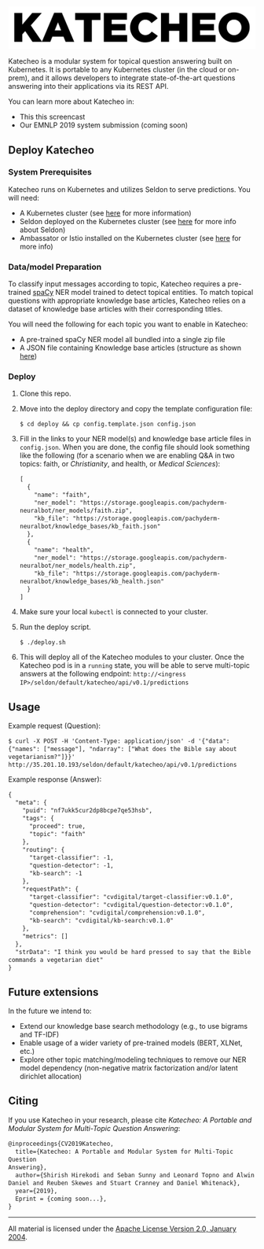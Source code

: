 ![alt text](Katecho_logo.png)

Katecheo is a modular system for topical question answering built on Kubernetes. It is portable to any Kubernetes cluster (in the cloud or on-prem), and it allows developers to integrate state-of-the-art questions answering into their applications via its REST API.  

You can learn more about Katecheo in:

- This this screencast
- Our EMNLP 2019 system submission (coming soon)

## Deploy Katecheo

### System Prerequisites

Katecheo runs on Kubernetes and utilizes Seldon to serve predictions. You will need:

- A Kubernetes cluster (see [here](https://kubernetes.io/docs/home/) for more information)
- Seldon deployed on the Kubernetes cluster (see [here](https://docs.seldon.io/projects/seldon-core/en/latest/workflow/install.html) for more info about Seldon)
- Ambassator or Istio installed on the Kubernetes cluster (see [here](https://docs.seldon.io/projects/seldon-core/en/latest/workflow/install.html#install-an-ingress-gateway) for more info)

### Data/model Preparation

To classify input messages according to topic, Katecheo requires a pre-trained [spaCy](https://spacy.io/usage/models) NER model trained to detect topical entities. To match topical questions with appropriate knowledge base articles, Katecheo relies on a dataset of knowledge base articles with their corresponding titles.

You will need the following for each topic you want to enable in Katecheo:

- A pre-trained spaCy NER model all bundled into a single zip file
- A JSON file containing Knowledge base articles (structure as shown [here](https://storage.googleapis.com/pachyderm-neuralbot/knowledge_bases/kb_health.json))

### Deploy

1. Clone this repo.

2. Move into the deploy directory and copy the template configuration file:

    ```
    $ cd deploy && cp config.template.json config.json
    ```

3. Fill in the links to your NER model(s) and knowledge base article files in `config.json`. When you are done, the config file should look something like the following (for a scenario when we are enabling Q&A in two topics: faith, or _Christianity_, and health, or _Medical Sciences_):

    ```
    [
      {
        "name": "faith",
        "ner_model": "https://storage.googleapis.com/pachyderm-neuralbot/ner_models/faith.zip",
        "kb_file": "https://storage.googleapis.com/pachyderm-neuralbot/knowledge_bases/kb_faith.json"
      },
      {
        "name": "health",
        "ner_model": "https://storage.googleapis.com/pachyderm-neuralbot/ner_models/health.zip",
        "kb_file": "https://storage.googleapis.com/pachyderm-neuralbot/knowledge_bases/kb_health.json"
      }
    ]
    ```

4. Make sure your local `kubectl` is connected to your cluster.

5. Run the deploy script.

    ```
    $ ./deploy.sh
    ```
    
6. This will deploy all of the Katecheo modules to your cluster. Once the Katecheo pod is in a `running` state, you will be able to serve multi-topic answers at the following endpoint: `http://<ingress IP>/seldon/default/katecheo/api/v0.1/predictions`

## Usage

Example request (Question):

```
$ curl -X POST -H 'Content-Type: application/json' -d '{"data": {"names": ["message"], "ndarray": ["What does the Bible say about vegetarianism?"]}}' http://35.201.10.193/seldon/default/katecheo/api/v0.1/predictions
```

Example response (Answer):

```
{
  "meta": {
    "puid": "nf7ukk5cur2dp8bcpe7qe53hsb",
    "tags": {
      "proceed": true,
      "topic": "faith"
    },
    "routing": {
      "target-classifier": -1,
      "question-detector": -1,
      "kb-search": -1
    },
    "requestPath": {
      "target-classifier": "cvdigital/target-classifier:v0.1.0",
      "question-detector": "cvdigital/question-detector:v0.1.0",
      "comprehension": "cvdigital/comprehension:v0.1.0",
      "kb-search": "cvdigital/kb-search:v0.1.0"
    },
    "metrics": []
  },
  "strData": "I think you would be hard pressed to say that the Bible commands a vegetarian diet"
}
```

## Future extensions

In the future we intend to:

- Extend our knowledge base search methodology (e.g., to use bigrams and TF-IDF)
- Enable usage of a wider variety of pre-trained models (BERT, XLNet, etc.)
- Explore other topic matching/modeling techniques to remove our NER model dependency (non-negative matrix factorization and/or latent dirichlet allocation)

## Citing

If you use Katecheo in your research, please cite _Katecheo: A Portable and Modular System for Multi-Topic Question
Answering_:

```
@inproceedings{CV2019Katecheo,
  title={Katecheo: A Portable and Modular System for Multi-Topic Question
Answering},
  author={Shirish Hirekodi and Seban Sunny and Leonard Topno and Alwin Daniel and Reuben Skewes and Stuart Cranney and Daniel Whitenack},
  year={2019},
  Eprint = {coming soon...},
}
```

___
All material is licensed under the [Apache License Version 2.0, January 2004](http://www.apache.org/licenses/LICENSE-2.0).
